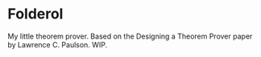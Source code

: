 # Folderol

My little theorem prover. Based on the Designing a Theorem Prover  paper by Lawrence C. Paulson. WIP.
